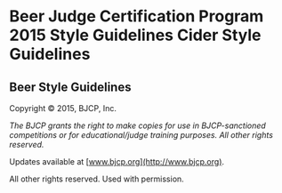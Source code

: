 # Beer Judge Certification Program 2015 Style Guidelines Cider Style Guidelines

## Beer Style Guidelines

Copyright &copy; 2015, BJCP, Inc.

_The BJCP grants the right to make copies for use in BJCP-sanctioned competitions or for educational/judge training purposes. All other rights reserved._

Updates available at [www.bjcp.org](http://www.bjcp.org).

All other rights reserved. Used with permission.

